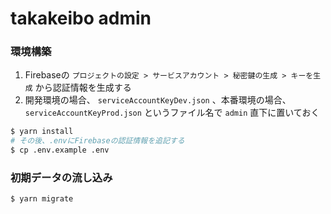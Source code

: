# takakeibo admin

### 環境構築

1. Firebaseの `プロジェクトの設定 > サービスアカウント > 秘密鍵の生成 > キーを生成` から認証情報を生成する
2. 開発環境の場合、 `serviceAccountKeyDev.json` 、本番環境の場合、 `serviceAccountKeyProd.json` というファイル名で `admin` 直下に置いておく

```bash
$ yarn install
# その後、.envにFirebaseの認証情報を追記する
$ cp .env.example .env
```

### 初期データの流し込み

```bash
$ yarn migrate
```
